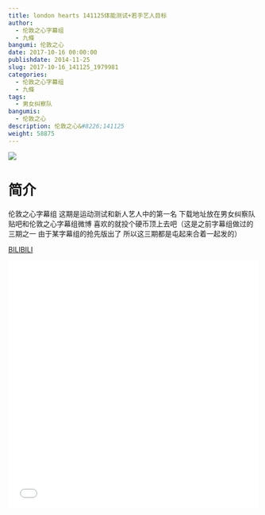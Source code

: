 ```yaml
---
title: london hearts 141125体能测试+若手艺人目标
author: 
  - 伦敦之心字幕组
  - 九條
bangumi: 伦敦之心
date: 2017-10-16 00:00:00
publishdate: 2014-11-25
slug: 2017-10-16_141125_1979981
categories: 
  - 伦敦之心字幕组
  - 九條
tags: 
  - 男女纠察队
bangumis: 
  - 伦敦之心
description: 伦敦之心&#8226;141125
weight: 58875
---
```


![](https://i.imgur.com/8G5Cjs3.jpg)

# 简介  
伦敦之心字幕组 这期是运动测试和新人艺人中的第一名 下载地址放在男女纠察队贴吧和伦敦之心字幕组微博 喜欢的就投个硬币顶上去吧（这是之前字幕组做过的三期之一 由于某字幕组的抢先版出了 所以这三期都是屯起来合着一起发的）

  [BILIBILI](https://www.bilibili.com/video/av1979981/)


<div class="vcontainer">  <iframe class='video' src="//www.bilibili.com/blackboard/player.html?cid=3060153&aid=1979981" width="100%" height="500" frameborder="0" allowfullscreen="allowfullscreen"></iframe></div>
